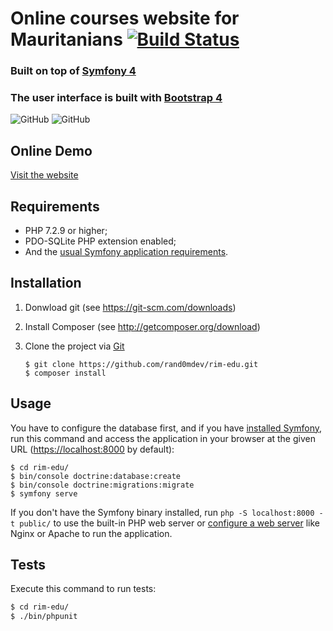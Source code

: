 # Online courses website for Mauritanians [![Build Status](https://travis-ci.com/rand0mdev/rim-edu.svg?token=PJbraSespqsJKtHsBMT2&branch=master)](https://travis-ci.com/rand0mdev/rim-edu)

### Built on top of [Symfony 4][1]
### The user interface is built with [Bootstrap 4][2]

![GitHub](https://raw.githubusercontent.com/rand0mdev/rim-edu/master/docs/images/home-screenshot_ar.png)
![GitHub](https://raw.githubusercontent.com/rand0mdev/rim-edu/master/docs/images/home-screenshot_fr.png)

Online Demo
-----------
[Visit the website][7]

Requirements
------------

- PHP 7.2.9 or higher;
- PDO-SQLite PHP extension enabled;
- And the [usual Symfony application requirements][3].

Installation
------------

1. Donwload git (see https://git-scm.com/downloads)
2. Install Composer (see http://getcomposer.org/download)

2. Clone the project via [Git][4]

   ```
   $ git clone https://github.com/rand0mdev/rim-edu.git
   $ composer install
   ```
   
Usage
-----
You have to configure the database first, and if you have
[installed Symfony][5], run this command and access the application in your
browser at the given URL (<https://localhost:8000> by default):
   ```
   $ cd rim-edu/
   $ bin/console doctrine:database:create
   $ bin/console doctrine:migrations:migrate
   $ symfony serve
   ```
If you don't have the Symfony binary installed, run `php -S localhost:8000 -t public/`
to use the built-in PHP web server or [configure a web server][6] like Nginx or
Apache to run the application.

Tests
-----

Execute this command to run tests:

```bash
$ cd rim-edu/
$ ./bin/phpunit
```

[1]: https://symfony.com/
[2]: https://getbootstrap.com
[3]: https://symfony.com/doc/current/reference/requirements.html
[4]: https://git-scm.com/docs/git-clone
[5]: https://symfony.com/download
[6]: https://symfony.com/doc/current/cookbook/configuration/web_server_configuration.html
[7]: http://rim-edu.herokuapp.com
